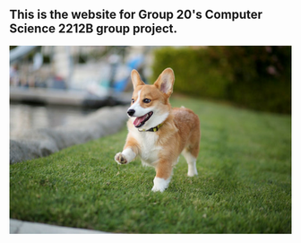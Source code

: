 ## This is the website for Group 20's Computer Science 2212B group project. 

<img src = "https://github.com/MalKalarus/Group20/blob/master/images/corgidog.jpg">
